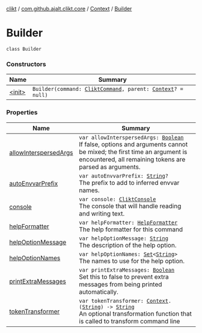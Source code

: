 [clikt](../../../index.md) / [com.github.ajalt.clikt.core](../../index.md) / [Context](../index.md) / [Builder](./index.md)

# Builder

`class Builder`

### Constructors

| Name | Summary |
|---|---|
| [&lt;init&gt;](-init-.md) | `Builder(command: `[`CliktCommand`](../../-clikt-command/index.md)`, parent: `[`Context`](../index.md)`? = null)` |

### Properties

| Name | Summary |
|---|---|
| [allowInterspersedArgs](allow-interspersed-args.md) | `var allowInterspersedArgs: `[`Boolean`](https://kotlinlang.org/api/latest/jvm/stdlib/kotlin/-boolean/index.html)<br>If false, options and arguments cannot be mixed; the first time an argument is encountered, all remaining tokens are parsed as arguments. |
| [autoEnvvarPrefix](auto-envvar-prefix.md) | `var autoEnvvarPrefix: `[`String`](https://kotlinlang.org/api/latest/jvm/stdlib/kotlin/-string/index.html)`?`<br>The prefix to add to inferred envvar names. |
| [console](console.md) | `var console: `[`CliktConsole`](../../../com.github.ajalt.clikt.output/-clikt-console/index.md)<br>The console that will handle reading and writing text. |
| [helpFormatter](help-formatter.md) | `var helpFormatter: `[`HelpFormatter`](../../../com.github.ajalt.clikt.output/-help-formatter/index.md)<br>The help formatter for this command |
| [helpOptionMessage](help-option-message.md) | `var helpOptionMessage: `[`String`](https://kotlinlang.org/api/latest/jvm/stdlib/kotlin/-string/index.html)<br>The description of the help option. |
| [helpOptionNames](help-option-names.md) | `var helpOptionNames: `[`Set`](https://kotlinlang.org/api/latest/jvm/stdlib/kotlin.collections/-set/index.html)`<`[`String`](https://kotlinlang.org/api/latest/jvm/stdlib/kotlin/-string/index.html)`>`<br>The names to use for the help option. |
| [printExtraMessages](print-extra-messages.md) | `var printExtraMessages: `[`Boolean`](https://kotlinlang.org/api/latest/jvm/stdlib/kotlin/-boolean/index.html)<br>Set this to false to prevent extra messages from being printed automatically. |
| [tokenTransformer](token-transformer.md) | `var tokenTransformer: `[`Context`](../index.md)`.(`[`String`](https://kotlinlang.org/api/latest/jvm/stdlib/kotlin/-string/index.html)`) -> `[`String`](https://kotlinlang.org/api/latest/jvm/stdlib/kotlin/-string/index.html)<br>An optional transformation function that is called to transform command line |
